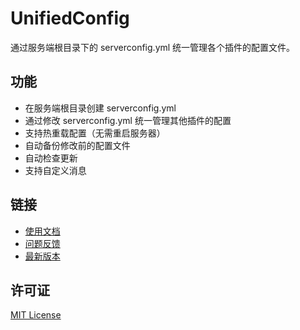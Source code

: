 # UnifiedConfig

通过服务端根目录下的 serverconfig.yml 统一管理各个插件的配置文件。

## 功能

- 在服务端根目录创建 serverconfig.yml
- 通过修改 serverconfig.yml 统一管理其他插件的配置
- 支持热重载配置（无需重启服务器）
- 自动备份修改前的配置文件
- 自动检查更新
- 支持自定义消息

## 链接

- [使用文档](https://github.com/ning-g-mo/Uconfig/wiki)
- [问题反馈](https://github.com/ning-g-mo/Uconfig/issues)
- [最新版本](https://github.com/ning-g-mo/Uconfig/releases/latest)

## 许可证

[MIT License](LICENSE) 